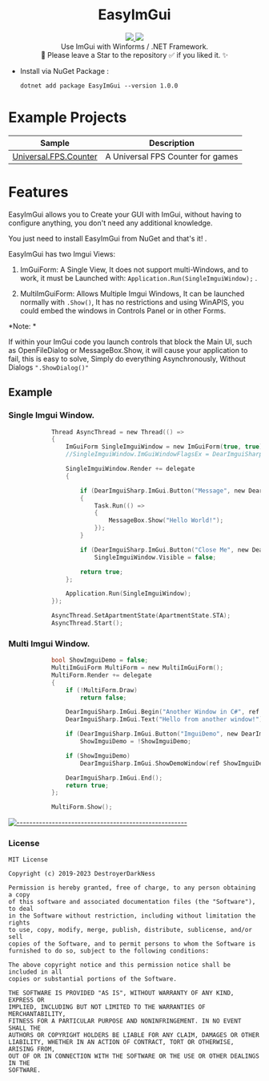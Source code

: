 <h1 align="center">EasyImGui</h1>
<p align="center">
  <a href="https://github.com/DestroyerDarkNess/RenderSpy/blob/master/LICENSE">
    <img src="https://img.shields.io/github/license/Rebzzel/kiero.svg?style=flat-square"/>
  </a>
   <img src="https://img.shields.io/badge/platform-Windows-0078d7.svg"/>
  <br>
  Use ImGui with Winforms / .NET Framework.
  <br>
  💠 Please leave a Star to the repository ✅ if you liked it. ✨
</p>

- Install via NuGet Package :
  ```
  dotnet add package EasyImGui --version 1.0.0
  ```

# Example Projects

| Sample | Description       |
|----------|---------------|
| [Universal.FPS.Counter](https://github.com/DestroyerDarkNess/Universal.FPS.Counter) | A Universal FPS Counter for games |

# Features


EasyImGui allows you to Create your GUI with ImGui, without having to configure anything, you don't need any additional knowledge.

You just need to install EasyImGui from NuGet and that's it! .

EasyImGui has two Imgui Views:

1) ImGuiForm: A Single View, It does not support multi-Windows, and to work, it must be Launched with:
  ```Application.Run(SingleImguiWindow);``` .

2) MultiImGuiForm: Allows Multiple Imgui Windows, It can be launched normally with ```.Show()```, It has no restrictions and using WinAPIS, you could embed the windows in Controls Panel or in other Forms.

 *Note: *

If within your ImGui code you launch controls that block the Main UI, such as OpenFileDialog or MessageBox.Show, it will cause your application to fail, this is easy to solve, Simply do everything Asynchronously, Without Dialogs ```".ShowDialog()"```

## Example

### Single Imgui Window.

```C
            Thread AsyncThread = new Thread(() =>
            {
                ImGuiForm SingleImguiWindow = new ImGuiForm(true, true);
                //SingleImguiWindow.ImGuiWindowFlagsEx = DearImguiSharp.ImGuiWindowFlags.NoTitleBar;

                SingleImguiWindow.Render += delegate
                {

                    if (DearImguiSharp.ImGui.Button("Message", new DearImguiSharp.ImVec2() { X = 200, Y = 20 }))
                    {
                        Task.Run(() =>
                        {
                            MessageBox.Show("Hello World!");
                        });
                    }

                    if (DearImguiSharp.ImGui.Button("Close Me", new DearImguiSharp.ImVec2() { X = 200, Y = 20 }))
                        SingleImguiWindow.Visible = false;

                    return true;
                };

                Application.Run(SingleImguiWindow);
            });

            AsyncThread.SetApartmentState(ApartmentState.STA);
            AsyncThread.Start();
```

### Multi Imgui Window.

```C
            bool ShowImguiDemo = false;
            MultiImGuiForm MultiForm = new MultiImGuiForm();
            MultiForm.Render += delegate
            {
                if (!MultiForm.Draw)
                    return false;

                DearImguiSharp.ImGui.Begin("Another Window in C#", ref MultiForm.Draw, (int)DearImguiSharp.ImGuiWindowFlags.None);
                DearImguiSharp.ImGui.Text("Hello from another window!");

                if (DearImguiSharp.ImGui.Button("ImguiDemo", new DearImguiSharp.ImVec2() { X = 200, Y = 20 }))
                    ShowImguiDemo = !ShowImguiDemo;

                if (ShowImguiDemo)
                    DearImguiSharp.ImGui.ShowDemoWindow(ref ShowImguiDemo);

                DearImguiSharp.ImGui.End();
                return true;
            };

            MultiForm.Show();
```
[![-----------------------------------------------------](https://raw.githubusercontent.com/andreasbm/readme/master/assets/lines/colored.png)](#table-of-contents)

### License
```
MIT License

Copyright (c) 2019-2023 DestroyerDarkNess

Permission is hereby granted, free of charge, to any person obtaining a copy
of this software and associated documentation files (the "Software"), to deal
in the Software without restriction, including without limitation the rights
to use, copy, modify, merge, publish, distribute, sublicense, and/or sell
copies of the Software, and to permit persons to whom the Software is
furnished to do so, subject to the following conditions:

The above copyright notice and this permission notice shall be included in all
copies or substantial portions of the Software.

THE SOFTWARE IS PROVIDED "AS IS", WITHOUT WARRANTY OF ANY KIND, EXPRESS OR
IMPLIED, INCLUDING BUT NOT LIMITED TO THE WARRANTIES OF MERCHANTABILITY,
FITNESS FOR A PARTICULAR PURPOSE AND NONINFRINGEMENT. IN NO EVENT SHALL THE
AUTHORS OR COPYRIGHT HOLDERS BE LIABLE FOR ANY CLAIM, DAMAGES OR OTHER
LIABILITY, WHETHER IN AN ACTION OF CONTRACT, TORT OR OTHERWISE, ARISING FROM,
OUT OF OR IN CONNECTION WITH THE SOFTWARE OR THE USE OR OTHER DEALINGS IN THE
SOFTWARE.
```
